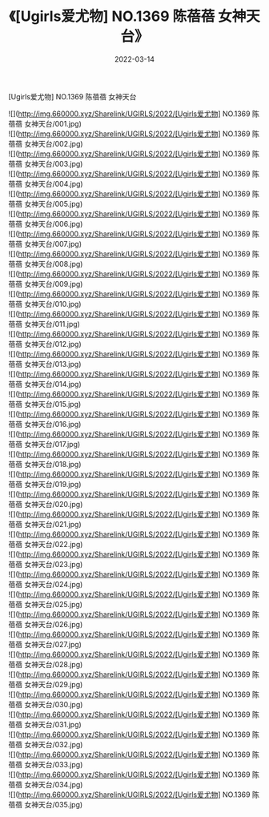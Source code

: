﻿---
layout: post
title:  《[Ugirls爱尤物] NO.1369 陈蓓蓓 女神天台》
date:   2022-03-14
img: http://img.660000.xyz/Sharelink/UGIRLS/2022/[Ugirls爱尤物] NO.1369 陈蓓蓓 女神天台/000.jpg
categories: [美女, 清纯, 唯美]
---

[Ugirls爱尤物] NO.1369 陈蓓蓓 女神天台

 ![](http://img.660000.xyz/Sharelink/UGIRLS/2022/[Ugirls爱尤物] NO.1369 陈蓓蓓 女神天台/001.jpg) <br>![](http://img.660000.xyz/Sharelink/UGIRLS/2022/[Ugirls爱尤物] NO.1369 陈蓓蓓 女神天台/002.jpg) <br>![](http://img.660000.xyz/Sharelink/UGIRLS/2022/[Ugirls爱尤物] NO.1369 陈蓓蓓 女神天台/003.jpg) <br>![](http://img.660000.xyz/Sharelink/UGIRLS/2022/[Ugirls爱尤物] NO.1369 陈蓓蓓 女神天台/004.jpg) <br>![](http://img.660000.xyz/Sharelink/UGIRLS/2022/[Ugirls爱尤物] NO.1369 陈蓓蓓 女神天台/005.jpg) <br>![](http://img.660000.xyz/Sharelink/UGIRLS/2022/[Ugirls爱尤物] NO.1369 陈蓓蓓 女神天台/006.jpg) <br>![](http://img.660000.xyz/Sharelink/UGIRLS/2022/[Ugirls爱尤物] NO.1369 陈蓓蓓 女神天台/007.jpg) <br>![](http://img.660000.xyz/Sharelink/UGIRLS/2022/[Ugirls爱尤物] NO.1369 陈蓓蓓 女神天台/008.jpg) <br>![](http://img.660000.xyz/Sharelink/UGIRLS/2022/[Ugirls爱尤物] NO.1369 陈蓓蓓 女神天台/009.jpg) <br>![](http://img.660000.xyz/Sharelink/UGIRLS/2022/[Ugirls爱尤物] NO.1369 陈蓓蓓 女神天台/010.jpg) <br>![](http://img.660000.xyz/Sharelink/UGIRLS/2022/[Ugirls爱尤物] NO.1369 陈蓓蓓 女神天台/011.jpg) <br>![](http://img.660000.xyz/Sharelink/UGIRLS/2022/[Ugirls爱尤物] NO.1369 陈蓓蓓 女神天台/012.jpg) <br>![](http://img.660000.xyz/Sharelink/UGIRLS/2022/[Ugirls爱尤物] NO.1369 陈蓓蓓 女神天台/013.jpg) <br>![](http://img.660000.xyz/Sharelink/UGIRLS/2022/[Ugirls爱尤物] NO.1369 陈蓓蓓 女神天台/014.jpg) <br>![](http://img.660000.xyz/Sharelink/UGIRLS/2022/[Ugirls爱尤物] NO.1369 陈蓓蓓 女神天台/015.jpg) <br>![](http://img.660000.xyz/Sharelink/UGIRLS/2022/[Ugirls爱尤物] NO.1369 陈蓓蓓 女神天台/016.jpg) <br>![](http://img.660000.xyz/Sharelink/UGIRLS/2022/[Ugirls爱尤物] NO.1369 陈蓓蓓 女神天台/017.jpg) <br>![](http://img.660000.xyz/Sharelink/UGIRLS/2022/[Ugirls爱尤物] NO.1369 陈蓓蓓 女神天台/018.jpg) <br>![](http://img.660000.xyz/Sharelink/UGIRLS/2022/[Ugirls爱尤物] NO.1369 陈蓓蓓 女神天台/019.jpg) <br>![](http://img.660000.xyz/Sharelink/UGIRLS/2022/[Ugirls爱尤物] NO.1369 陈蓓蓓 女神天台/020.jpg) <br>![](http://img.660000.xyz/Sharelink/UGIRLS/2022/[Ugirls爱尤物] NO.1369 陈蓓蓓 女神天台/021.jpg) <br>![](http://img.660000.xyz/Sharelink/UGIRLS/2022/[Ugirls爱尤物] NO.1369 陈蓓蓓 女神天台/022.jpg) <br>![](http://img.660000.xyz/Sharelink/UGIRLS/2022/[Ugirls爱尤物] NO.1369 陈蓓蓓 女神天台/023.jpg) <br>![](http://img.660000.xyz/Sharelink/UGIRLS/2022/[Ugirls爱尤物] NO.1369 陈蓓蓓 女神天台/024.jpg) <br>![](http://img.660000.xyz/Sharelink/UGIRLS/2022/[Ugirls爱尤物] NO.1369 陈蓓蓓 女神天台/025.jpg) <br>![](http://img.660000.xyz/Sharelink/UGIRLS/2022/[Ugirls爱尤物] NO.1369 陈蓓蓓 女神天台/026.jpg) <br>![](http://img.660000.xyz/Sharelink/UGIRLS/2022/[Ugirls爱尤物] NO.1369 陈蓓蓓 女神天台/027.jpg) <br>![](http://img.660000.xyz/Sharelink/UGIRLS/2022/[Ugirls爱尤物] NO.1369 陈蓓蓓 女神天台/028.jpg) <br>![](http://img.660000.xyz/Sharelink/UGIRLS/2022/[Ugirls爱尤物] NO.1369 陈蓓蓓 女神天台/029.jpg) <br>![](http://img.660000.xyz/Sharelink/UGIRLS/2022/[Ugirls爱尤物] NO.1369 陈蓓蓓 女神天台/030.jpg) <br>![](http://img.660000.xyz/Sharelink/UGIRLS/2022/[Ugirls爱尤物] NO.1369 陈蓓蓓 女神天台/031.jpg) <br>![](http://img.660000.xyz/Sharelink/UGIRLS/2022/[Ugirls爱尤物] NO.1369 陈蓓蓓 女神天台/032.jpg) <br>![](http://img.660000.xyz/Sharelink/UGIRLS/2022/[Ugirls爱尤物] NO.1369 陈蓓蓓 女神天台/033.jpg) <br>![](http://img.660000.xyz/Sharelink/UGIRLS/2022/[Ugirls爱尤物] NO.1369 陈蓓蓓 女神天台/034.jpg) <br>![](http://img.660000.xyz/Sharelink/UGIRLS/2022/[Ugirls爱尤物] NO.1369 陈蓓蓓 女神天台/035.jpg) <br>